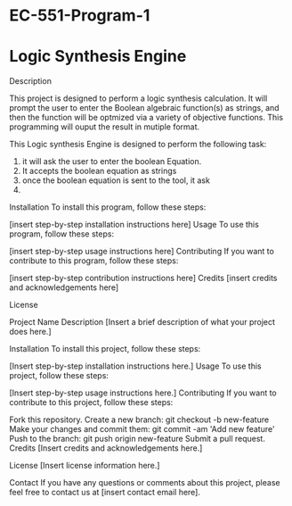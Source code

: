 # EC-551-Program-1
# Logic Synthesis Engine

Description

This project is designed to perform a logic synthesis calculation. It will prompt the user to enter the Boolean algebraic function(s) as strings, and then the function will be optmized via a variety of objective functions. This programming will ouput the result in mutiple format.

This Logic synthesis Engine is designed to perform the following task:

1. it will ask the user to enter the boolean Equation.
2. It accepts the boolean equation as strings
3. once the boolean equation is sent to the tool, it ask
4. 

Installation
To install this program, follow these steps:

[insert step-by-step installation instructions here]
Usage
To use this program, follow these steps:

[insert step-by-step usage instructions here]
Contributing
If you want to contribute to this program, follow these steps:

[insert step-by-step contribution instructions here]
Credits
[insert credits and acknowledgements here]

License
























Project Name
Description
[Insert a brief description of what your project does here.]

Installation
To install this project, follow these steps:

[Insert step-by-step installation instructions here.]
Usage
To use this project, follow these steps:

[Insert step-by-step usage instructions here.]
Contributing
If you want to contribute to this project, follow these steps:

Fork this repository.
Create a new branch: git checkout -b new-feature
Make your changes and commit them: git commit -am 'Add new feature'
Push to the branch: git push origin new-feature
Submit a pull request.
Credits
[Insert credits and acknowledgements here.]

License
[Insert license information here.]

Contact
If you have any questions or comments about this project, please feel free to contact us at [insert contact email here].